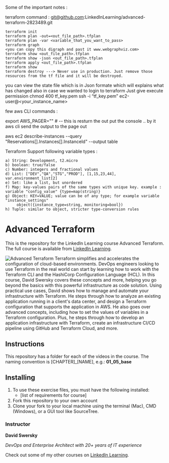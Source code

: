 Some of the important notes : 

terraform command :
git@github.com:LinkedInLearning/advanced-terraform-2823489.git

	terraform init 
	terraform plan -out=<out_file_path>.tfplan
	terraform plan -var <variable_that_you_want_to_pass> 
	terraform graph 
	<you can copy this digraph and past it www.webgraphviz.com>
	terraform show <out_file_path>.tfplan
	terraform show -json <out_file_path>.tfplan
	terraform apply <out_file_path>.tfplan
	terraform show
	terraform destroy ---> Never use in production. Just remove those resources from the tf file and it will be destroyed. 


you can view the state file which is in Json formate which will explains what has changed 
also in case we wanted to login to terraform
Just give execute permission
	chmod 400 tf_key.pem
	ssh -i “tf_key.pem” ec2-user@<your_instance_name>

few aws CLI commands : 

export AWS_PAGER="" # -- this is resturn the out put the console .. by it aws cli send the output to the page out 

aws ec2 describe-instances --query "Reservations[].Instances[].InstanceId" --output table 

Terraform Support following variable types : 

	a) String: Development, t2.micro 
	b) boolean: true/false 
	c) Number: integers and fractional values
	d) List: ["DEV","QA","STG","PROD"], [1,15,23,44], var.environment_list[2]
	e) Set: like a list, but unordered 
	f) Map: key-values pairs of the same types with unique key. example : variable "config_value" {type=map(string)}
	g) Object: KEY=VALUE; value can be of any type; for example variable "instance_settings"
	     object({instance_type=string, monitoring=bool})
	h) Tuple: similar to object, stricter type-conversion rules 


# Advanced Terraform
This is the repository for the LinkedIn Learning course Advanced Terraform. The full course is available from [LinkedIn Learning][lil-course-url].

![Advanced Terraform][lil-thumbnail-url] 
Terraform simplifies and accelerates the configuration of cloud-based environments. DevOps engineers looking to use Terraform in the real world can start by learning how to work with the Terraform CLI and the HashiCorp Configuration Language (HCL). In this course, David Swersky covers these concepts and more, helping you go beyond the basics with this powerful infrastructure as code solution. Using practical use cases, David shows how to manage and automate your infrastructure with Terraform. He steps through how to analyze an existing application running in a client's data center, and design a Terraform configuration that supports the application in AWS. He also goes over advanced concepts, including how to set the values of variables in a Terraform configuration. Plus, he steps through how to develop an application infrastructure with Terraform, create an infrastructure CI/CD pipeline using GitHub and Terraform Cloud, and more.

## Instructions
This repository has a folder for each of the videos in the course. The naming convention is [CHAPTER]_[NAME], e.g.: **01_05_base**


## Installing
1. To use these exercise files, you must have the following installed:
	- [list of requirements for course]
2. Fork this repository to your own account
3. Clone your fork to your local machine using the terminal (Mac), CMD (Windows), or a GUI tool like SourceTree.

### Instructor

**David Swersky**

_DevOps and Enterprise Architect with 20+ years of IT experience_

Check out some of my other courses on [LinkedIn Learning](https://www.linkedin.com/learning/instructors/david-swersky).

[lil-course-url]: https://www.linkedin.com/learning/advanced-terraform
[lil-thumbnail-url]: https://cdn.lynda.com/course/2823489/2823489-1604938909984-16x9.jpg
